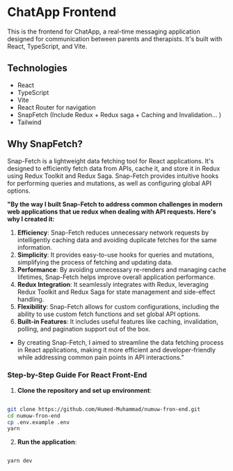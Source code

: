 # ChatApp Frontend

This is the frontend for ChatApp, a real-time messaging application designed for communication between parents and therapists. It's built with React, TypeScript, and Vite.

## Technologies

- React
- TypeScript
- Vite
- React Router for navigation
- SnapFetch (Include Redux + Redux saga + Caching and Invalidation... )
- Tailwind

## Why SnapFetch?

Snap-Fetch is a lightweight data fetching tool for React applications. It's designed to efficiently fetch data from APIs, cache it, and store it in Redux using Redux Toolkit and Redux Saga. Snap-Fetch provides intuitive hooks for performing queries and mutations, as well as configuring global API options.

**"By the way I built Snap-Fetch to address common challenges in modern web applications that ue redux when dealing with API requests. Here's why I created it:**

1. **Efficiency**: Snap-Fetch reduces unnecessary network requests by intelligently caching data and avoiding duplicate fetches for the same information.
2. **Simplicity**: It provides easy-to-use hooks for queries and mutations, simplifying the process of fetching and updating data.
3. **Performance**: By avoiding unnecessary re-renders and managing cache lifetimes, Snap-Fetch helps improve overall application performance.
4. **Redux Integration**: It seamlessly integrates with Redux, leveraging Redux Toolkit and Redux Saga for state management and side-effect handling.
5. **Flexibility**: Snap-Fetch allows for custom configurations, including the ability to use custom fetch functions and set global API options.
6. **Built-in Features**: It includes useful features like caching, invalidation, polling, and pagination support out of the box.

- By creating Snap-Fetch, I aimed to streamline the data fetching process in React applications, making it more efficient and developer-friendly while addressing common pain points in API interactions."

### Step-by-Step Guide For React Front-End

1. **Clone the repository and set up environment**:

```bash

git clone https://github.com/Humed-Muhammad/numuw-fron-end.git
cd numuw-fron-end
cp .env.example .env
yarn

```

2. **Run the application**:

```bash

yarn dev

```
